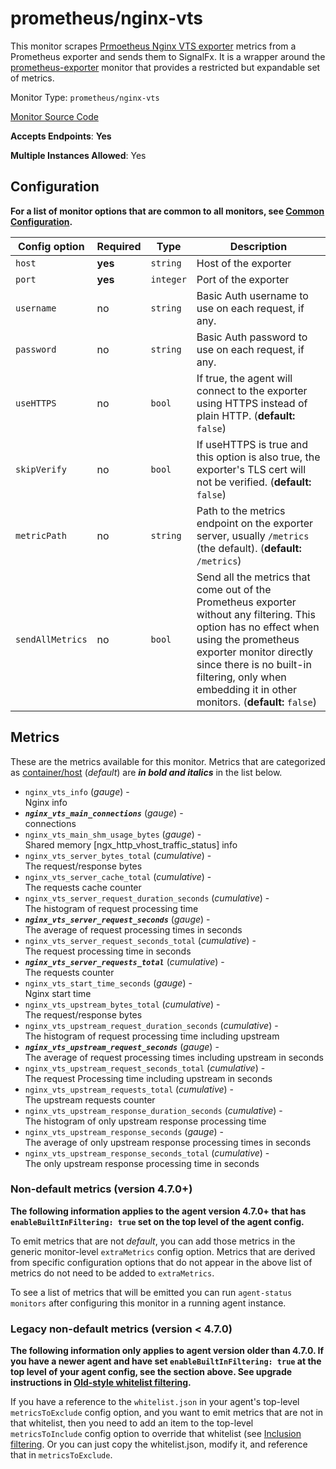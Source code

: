 <!--- GENERATED BY gomplate from scripts/docs/monitor-page.md.tmpl --->

# prometheus/nginx-vts

This monitor scrapes [Prmoetheus Nginx VTS
exporter](https://github.com/hnlq715/nginx-vts-exporter) metrics from a
Prometheus exporter and sends them to SignalFx.  It is a wrapper around the
[prometheus-exporter](./prometheus-exporter.md) monitor that provides a
restricted but expandable set of metrics.


Monitor Type: `prometheus/nginx-vts`

[Monitor Source Code](https://github.com/signalfx/signalfx-agent/tree/master/internal/monitors/prometheus/nginxvts)

**Accepts Endpoints**: **Yes**

**Multiple Instances Allowed**: Yes

## Configuration

**For a list of monitor options that are common to all monitors, see [Common
Configuration](../monitor-config.md#common-configuration).**


| Config option | Required | Type | Description |
| --- | --- | --- | --- |
| `host` | **yes** | `string` | Host of the exporter |
| `port` | **yes** | `integer` | Port of the exporter |
| `username` | no | `string` | Basic Auth username to use on each request, if any. |
| `password` | no | `string` | Basic Auth password to use on each request, if any. |
| `useHTTPS` | no | `bool` | If true, the agent will connect to the exporter using HTTPS instead of plain HTTP. (**default:** `false`) |
| `skipVerify` | no | `bool` | If useHTTPS is true and this option is also true, the exporter's TLS cert will not be verified. (**default:** `false`) |
| `metricPath` | no | `string` | Path to the metrics endpoint on the exporter server, usually `/metrics` (the default). (**default:** `/metrics`) |
| `sendAllMetrics` | no | `bool` | Send all the metrics that come out of the Prometheus exporter without any filtering.  This option has no effect when using the prometheus exporter monitor directly since there is no built-in filtering, only when embedding it in other monitors. (**default:** `false`) |


## Metrics

These are the metrics available for this monitor.
Metrics that are categorized as
[container/host](https://docs.signalfx.com/en/latest/admin-guide/usage.html#about-custom-bundled-and-high-resolution-metrics)
(*default*) are ***in bold and italics*** in the list below.


 - `nginx_vts_info` (*gauge*) - <br>    Nginx info
 - ***`nginx_vts_main_connections`*** (*gauge*) - <br>    connections
 - `nginx_vts_main_shm_usage_bytes` (*gauge*) - <br>    Shared memory [ngx_http_vhost_traffic_status] info
 - `nginx_vts_server_bytes_total` (*cumulative*) - <br>    The request/response bytes
 - `nginx_vts_server_cache_total` (*cumulative*) - <br>    The requests cache counter
 - `nginx_vts_server_request_duration_seconds` (*cumulative*) - <br>    The histogram of request processing time
 - ***`nginx_vts_server_request_seconds`*** (*gauge*) - <br>    The average of request processing times in seconds
 - `nginx_vts_server_request_seconds_total` (*cumulative*) - <br>    The request processing time in seconds
 - ***`nginx_vts_server_requests_total`*** (*cumulative*) - <br>    The requests counter
 - `nginx_vts_start_time_seconds` (*gauge*) - <br>    Nginx start time
 - `nginx_vts_upstream_bytes_total` (*cumulative*) - <br>    The request/response bytes
 - `nginx_vts_upstream_request_duration_seconds` (*cumulative*) - <br>    The histogram of request processing time including upstream
 - ***`nginx_vts_upstream_request_seconds`*** (*gauge*) - <br>    The average of request processing times including upstream in seconds
 - `nginx_vts_upstream_request_seconds_total` (*cumulative*) - <br>    The request Processing time including upstream in seconds
 - `nginx_vts_upstream_requests_total` (*cumulative*) - <br>    The upstream requests counter
 - `nginx_vts_upstream_response_duration_seconds` (*cumulative*) - <br>    The histogram of only upstream response processing time
 - `nginx_vts_upstream_response_seconds` (*gauge*) - <br>    The average of only upstream response processing times in seconds
 - `nginx_vts_upstream_response_seconds_total` (*cumulative*) - <br>    The only upstream response processing time in seconds

### Non-default metrics (version 4.7.0+)

**The following information applies to the agent version 4.7.0+ that has
`enableBuiltInFiltering: true` set on the top level of the agent config.**

To emit metrics that are not _default_, you can add those metrics in the
generic monitor-level `extraMetrics` config option.  Metrics that are derived
from specific configuration options that do not appear in the above list of
metrics do not need to be added to `extraMetrics`.

To see a list of metrics that will be emitted you can run `agent-status
monitors` after configuring this monitor in a running agent instance.

### Legacy non-default metrics (version < 4.7.0)

**The following information only applies to agent version older than 4.7.0. If
you have a newer agent and have set `enableBuiltInFiltering: true` at the top
level of your agent config, see the section above. See upgrade instructions in
[Old-style whitelist filtering](../legacy-filtering.md#old-style-whitelist-filtering).**

If you have a reference to the `whitelist.json` in your agent's top-level
`metricsToExclude` config option, and you want to emit metrics that are not in
that whitelist, then you need to add an item to the top-level
`metricsToInclude` config option to override that whitelist (see [Inclusion
filtering](../legacy-filtering.md#inclusion-filtering).  Or you can just
copy the whitelist.json, modify it, and reference that in `metricsToExclude`.



